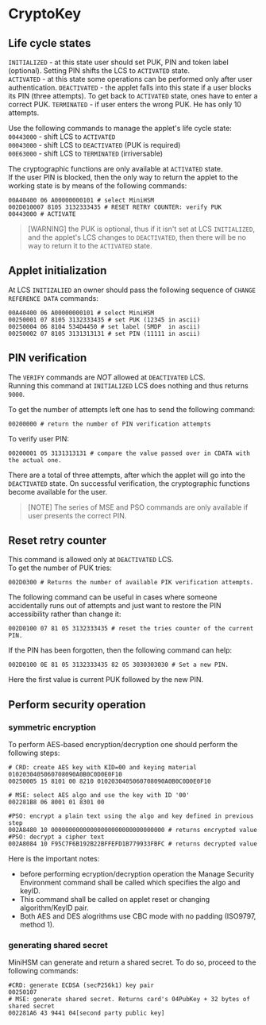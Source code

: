 # CryptoKey

## Life cycle states
`INITIALIZED` - at this state user should set PUK, PIN and token label (optional). Setting PIN shifts the LCS to `ACTIVATED` state.    
`ACTIVATED` - at this state some operations can be performed only after user authentication.
`DEACTIVATED` - the applet falls into this state if a user blocks its PIN (three attempts). To get back to `ACTIVATED` state, ones have to enter a correct PUK.
`TERMINATED` - if user enters the wrong PUK. He has only 10 attempts.

Use the following commands to manage the applet's life cycle state:  
`00443000` - shift LCS to `ACTIVATED`  
`00043000` - shift LCS to `DEACTIVATED` (PUK is required)  
`00E63000` - shift LCS to `TERMINATED` (irriversable)  

The cryptographic functions are only available at `ACTIVATED` state.  
If the user PIN is blocked, then the only way to return the applet to the working state is by means of the following commands:

```shell
00A40400 06 A00000000101 # select MiniHSM
002D010007 8105 3132333435 # RESET RETRY COUNTER: verify PUK
00443000 # ACTIVATE
```

>[WARNING]
the PUK is optional, thus if it isn't set at LCS `INITIALIZED`, and the applet's LCS changes to `DEACTIVATED`, then there will be no way to return it to the `ACTIVATED` state.  

## Applet initialization
At LCS `INITIZALIED` an owner should pass the following sequence of `CHANGE REFERENCE DATA` commands:  
```shell
00A40400 06 A00000000101 # select MiniHSM
00250001 07 8105 3132333435 # set PUK (12345 in ascii)
00250004 06 8104 534D4450 # set label (SMDP  in ascii)
00250002 07 8105 3131313131 # set PIN (11111 in ascii)
```

## PIN verification
The `VERIFY` commands are *NOT* allowed at `DEACTIVATED` LCS.  
Running this command at `INITIALIZED` LCS does nothing and thus returns `9000`.  

To get the number of attempts left one has to send the following command:  
```shell
00200000 # return the number of PIN verification attempts 
```

To verify user PIN:
```shell
00200001 05 3131313131 # compare the value passed over in CDATA with the actual one. 
```
There are a total of three attempts, after which the applet will go into the `DEACTIVATED` state.
On successful verification, the cryptographic functions become available for the user.

>[NOTE]
The series of MSE and PSO commands are only available if user presents the correct PIN.

## Reset retry counter
This command is allowed only at `DEACTIVATED` LCS.  
To get the number of PUK tries:
```shell
002D0300 # Returns the number of available PIK verification attempts.
```

The following command can be useful in cases where someone accidentally runs out of attempts and just want to restore the PIN accessibility rather than change it:  
```shell
002D0100 07 81 05 3132333435 # reset the tries counter of the current PIN. 
```

If the PIN has been forgotten, then the following command can help:  
```shell
002D0100 0E 81 05 3132333435 82 05 3030303030 # Set a new PIN. 
```
Here the first value is current PUK followed by the new PIN.

## Perform security operation
### symmetric encryption
To perform AES-based encryption/decryption one should perform the following steps:  

```shell
# CRD: create AES key with KID=00 and keying material 0102030405060708090A0B0C0D0E0F10
00250005 15 8101 00 8210 0102030405060708090A0B0C0D0E0F10

# MSE: select AES algo and use the key with ID '00'
002281B8 06 8001 01 8301 00

#PSO: encrypt a plain text using the algo and key defined in previous step
002A8480 10 00000000000000000000000000000000 # returns encrypted value
#PSO: decrypt a cipher text
002A8084 10 F95C7F6B192B22BFFEFD1B779933FBFC # returns decrypted value
```

Here is the important notes:
* before performing ecryption/decryption operation the Manage Security Environment command shall be called which specifies the algo and keyID.
* This command shall be called on applet reset or changing algorithm/KeyID pair.
* Both AES and DES alogrithms use CBC mode with no padding (ISO9797, method 1).

### generating shared secret
MiniHSM can generate and return a shared secret. To do so, proceed to the following commands:
```shell
#CRD: generate ECDSA (secP256k1) key pair
00250107
# MSE: generate shared secret. Returns card's 04PubKey + 32 bytes of shared secret
002281A6 43 9441 04[second party public key] 
```